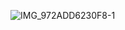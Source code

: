 ![IMG_972ADD6230F8-1](https://github.com/RaymondRaman/HTML-CSS/assets/107023977/58f3ae03-35b3-4798-aff3-b81f24964abc)
